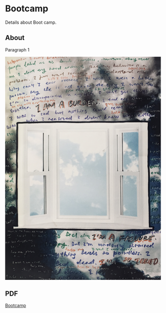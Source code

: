 
# Bootcamp

Details about Boot camp.

## About

Paragraph 1

![My Fight](../images/week1/fight.jpg)

## PDF

[Bootcamp](../files/pdf/WenQianChua_MDEF2023_Bootcamp.pdf)
